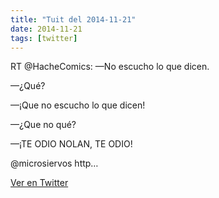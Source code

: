 ```yaml
---
title: "Tuit del 2014-11-21"
date: 2014-11-21
tags: [twitter]
---
```


RT @HacheComics: —No escucho lo que dicen.

—¿Qué?

—¡Que no escucho lo que dicen!

—¿Que no qué?

—¡TE ODIO NOLAN, TE ODIO!

@microsiervos http…



[Ver en Twitter](https://twitter.com/i/web/status/535594336931815424)
